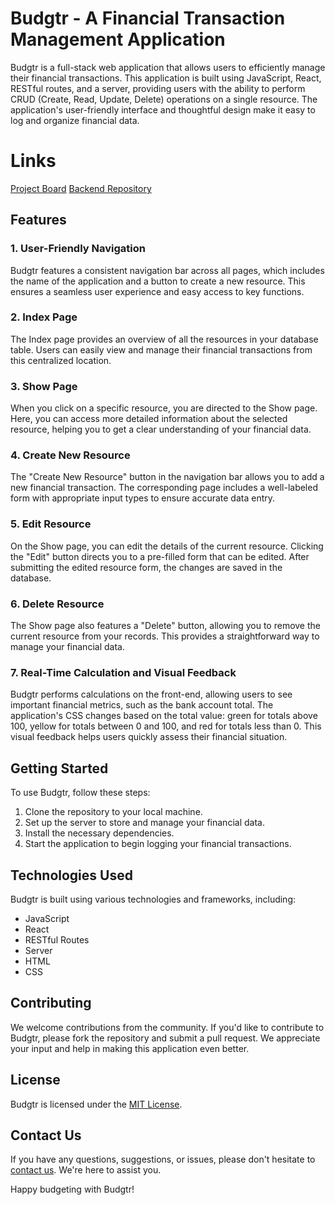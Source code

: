 # Budgtr - A Financial Transaction Management Application

Budgtr is a full-stack web application that allows users to efficiently manage their financial transactions. This application is built using JavaScript, React, RESTful routes, and a server, providing users with the ability to perform CRUD (Create, Read, Update, Delete) operations on a single resource. The application's user-friendly interface and thoughtful design make it easy to log and organize financial data.

# Links
[Project Board](https://pursuit889401.monday.com/users/sign_up?invitationId=31737109418931196000)
[Backend Repository](https://github.com/tru-salomon/budgtr-app-backend)


## Features

### 1. User-Friendly Navigation

Budgtr features a consistent navigation bar across all pages, which includes the name of the application and a button to create a new resource. This ensures a seamless user experience and easy access to key functions.

### 2. Index Page

The Index page provides an overview of all the resources in your database table. Users can easily view and manage their financial transactions from this centralized location.

### 3. Show Page

When you click on a specific resource, you are directed to the Show page. Here, you can access more detailed information about the selected resource, helping you to get a clear understanding of your financial data.

### 4. Create New Resource

The "Create New Resource" button in the navigation bar allows you to add a new financial transaction. The corresponding page includes a well-labeled form with appropriate input types to ensure accurate data entry.

### 5. Edit Resource

On the Show page, you can edit the details of the current resource. Clicking the "Edit" button directs you to a pre-filled form that can be edited. After submitting the edited resource form, the changes are saved in the database.

### 6. Delete Resource

The Show page also features a "Delete" button, allowing you to remove the current resource from your records. This provides a straightforward way to manage your financial data.

### 7. Real-Time Calculation and Visual Feedback

Budgtr performs calculations on the front-end, allowing users to see important financial metrics, such as the bank account total. The application's CSS changes based on the total value: green for totals above 100, yellow for totals between 0 and 100, and red for totals less than 0. This visual feedback helps users quickly assess their financial situation.

## Getting Started

To use Budgtr, follow these steps:

1. Clone the repository to your local machine.
2. Set up the server to store and manage your financial data.
3. Install the necessary dependencies.
4. Start the application to begin logging your financial transactions.

## Technologies Used

Budgtr is built using various technologies and frameworks, including:

- JavaScript
- React
- RESTful Routes
- Server
- HTML
- CSS

## Contributing

We welcome contributions from the community. If you'd like to contribute to Budgtr, please fork the repository and submit a pull request. We appreciate your input and help in making this application even better.

## License

Budgtr is licensed under the [MIT License](LICENSE.md).

## Contact Us

If you have any questions, suggestions, or issues, please don't hesitate to [contact us](mailto:contact@budgtrapp.com). We're here to assist you.

Happy budgeting with Budgtr!